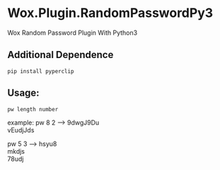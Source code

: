# Wox.Plugin.RandomPasswordPy3
Wox Random Password Plugin With Python3

## Additional Dependence
```
pip install pyperclip
```

## Usage: 
``` 
pw length number
```
example:
pw 8 2
--> 
9dwgJ9Du    
vEudjJds    

pw 5 3
-->
hsyu8   
mkdjs   
78udj   
